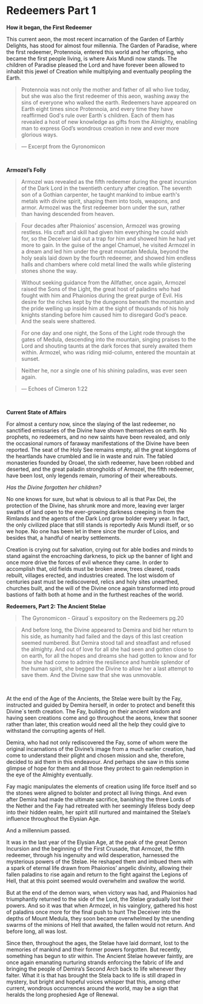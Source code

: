 # **Redeemers Part 1**

**How it began, the First Redeemer**

This current aeon, the most recent incarnation of the Garden of Earthly Delights, has stood for almost four millennia. The Garden of Paradise, where the first redeemer, Protennoia, entered this world and her offspring, who became the first people living, is where Axis Mundi now stands. The children of Paradise pleased the Lord and have forever been allowed to inhabit this jewel of Creation while multiplying and eventually peopling the Earth.

> Protennoia was not only the mother and father of all who live today, but she was also the first redeemer of this aeon, washing away the sins of everyone who walked the earth. Redeemers have appeared on Earth eight times since Protennoia, and every time they have reaffirmed God's rule over Earth´s children. Each of them has revealed a host of new knowledge as gifts from the Almighty, enabling man to express God’s wondrous creation in new and ever more glorious ways.

> — Excerpt from the Gyronomicon

<br>

**Armozel’s Folly**
> Armozel was revealed as the fifth redeemer during the great incursion of the Dark Lord in the twentieth century after creation. The seventh son of a Gothian carpenter, he taught mankind to imbue earth's metals with divine spirit, shaping them into tools, weapons, and armor. Armozel was the first redeemer born under the sun, rather than having descended from heaven. 

> Four decades after Phaionios’ ascension, Armozel was growing restless. His craft and skill had given him everything he could wish for, so the Deceiver laid out a trap for him and showed him he had yet more to gain. In the guise of the angel Chamuel, he visited Armozel in a dream and led him under the great mountain Medula, beyond the holy seals laid down by the fourth redeemer, and showed him endless halls and chambers where cold metal lined the walls while glistering stones shone the way.

> Without seeking guidance from the Allfather, once again, Armozel raised the Sons of the Light, the great host of paladins who had fought with him and Phaionios during the great purge of Evil. His desire for the riches kept by the dungeons beneath the mountain and the pride welling up inside him at the sight of thousands of his holy knights standing before him caused him to disregard God’s peace. And the seals were shattered.

> For one day and one night, the Sons of the Light rode through the gates of Medula, descending into the mountain, singing praises to the Lord and shouting taunts at the dark forces that surely awaited them within. Armozel, who was riding mid-column, entered the mountain at sunset.

> Neither he, nor a single one of his shining paladins, was ever seen again.

> — Echoes of Cimeron 1:22

<br>

**Current State of Affairs**

For almost a century now, since the slaying of the last redeemer, no sanctified emissaries of the Divine have shown themselves on earth. No prophets, no redeemers, and no new saints have been revealed, and only the occasional rumors of faraway manifestations of the Divine have been reported. The seat of the Holy See remains empty, all the great kingdoms of the heartlands have crumbled and lie in waste and ruin. The fabled monasteries founded by Oroael, the sixth redeemer, have been robbed and deserted, and the great paladin strongholds of Armozel, the fifth redeemer, have been lost, only legends remain, rumoring of their whereabouts.

*Has the Divine forgotten her children?*

No one knows for sure, but what is obvious to all is that Pax Dei, the protection of the Divine, has shrunk more and more, leaving ever larger swaths of land open to the ever-growing darkness creeping in from the Rimlands and the agents of the Dark Lord grow bolder every year. In fact, the only civilized place that still stands is reportedly Axis Mundi itself, or so we hope. No one has been let in there since the murder of Loios, and besides that, a handful of nearby settlements.

Creation is crying out for salvation, crying out for able bodies and minds to stand against the encroaching darkness, to pick up the banner of light and once more drive the forces of evil whence they came. In order to accomplish that, old fields must be broken anew, trees cleared, roads rebuilt, villages erected, and industries created. The lost wisdom of centuries past must be rediscovered, relics and holy sites unearthed, churches built, and the will of the Divine once again transformed into proud bastions of faith both at home and in the furthest reaches of the world.



**Redeemers, Part 2: The Ancient Stelae**


> The Gyronomicon - Giraud´s expository on the Redeemers pg.20

> And before long, the Divine appeared to Demira and bid her return to his side, as humanity had failed and the days of this last creation seemed numbered. But Demira stood tall and steadfast and refused the almighty. And out of love for all she had seen and gotten close to on earth, for all the hopes and dreams she had gotten to know and for how she had come to admire the resilience and humble splendor of the human spirit, she begged the Divine to allow her a last attempt to save them.
And the Divine saw that she was unmovable.

<br>

At the end of the Age of the Ancients, the Stelae were built by the Fay, instructed and guided by Demira herself, in order to protect and benefit this Divine´s tenth creation. The Fay, building on their ancient wisdom and having seen creations come and go throughout the aeons, knew that sooner rather than later, this creation would need all the help they could give to withstand the corrupting agents of Hell.

Demira, who had not only rediscovered the Fay, some of whom were the original incarnations of the Divine’s image from a much earlier creation, had come to understand their plight and chosen mission and she, therefore, decided to aid them in this endeavour. And perhaps she saw in this some glimpse of hope for them and all those they protect to gain redemption in the eye of the Almighty eventually.

Fay magic manipulates the elements of creation using life force itself and so the stones were aligned to bolster and protect all living things. And even after Demira had made the ultimate sacrifice, banishing the three Lords of the Nether and the Fay had retreated with her seemingly lifeless body deep into their hidden realm, her spirit still nurtured and maintained the Stelae’s influence throughout the Elysian Age.

And a millennium passed.

It was in the last year of the Elysian Age, at the peak of the great Demon Incursion and the beginning of the First Crusade, that Armozel, the fifth redeemer, through his ingenuity and wild desperation, harnessed the mysterious powers of the Stelae. He reshaped them and imbued them with a spark of eternal life drawn from Phaionios’ angelic divinity, allowing their fallen paladins to rise again and return to the fight against the Legions of Hell, that at this point seemed would overwhelm and swallow the world.

But at the end of the demon wars, when victory was had, and Phaionios had triumphantly returned to the side of the Lord, the Stelae gradually lost their powers. And so it was that when Armozel, in his vainglory, gathered his host of paladins once more for the final push to hunt The Deceiver into the depths of Mount Medula, they soon became overwhelmed by the unending swarms of the minions of Hell that awaited, the fallen would not return. And before long, all was lost.

Since then, throughout the ages, the Stelae have laid dormant, lost to the memories of mankind and their former powers forgotten. But recently, something has begun to stir within. The Ancient Stelae however faintly, are once again emanating nurturing strands enforcing the fabric of life and bringing the people of Demira’s Second Arch back to life whenever they falter. What it is that has brought the Stela back to life is still draped in mystery, but bright and hopeful voices whisper that this, among other current, wondrous occurrences around the world, may be a sign that heralds the long prophesied Age of Renewal.

